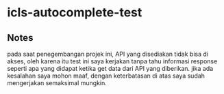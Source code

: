 # icls-autocomplete-test

## Notes
pada saat penegembangan projek ini, API yang disediakan tidak bisa di akses, oleh karena itu test ini saya kerjakan tanpa tahu informasi response seperti apa yang didapat ketika get data dari API yang diberikan.
jika ada kesalahan saya mohon maaf, dengan keterbatasan di atas saya sudah mengerjakan semaksimal mungkin.
